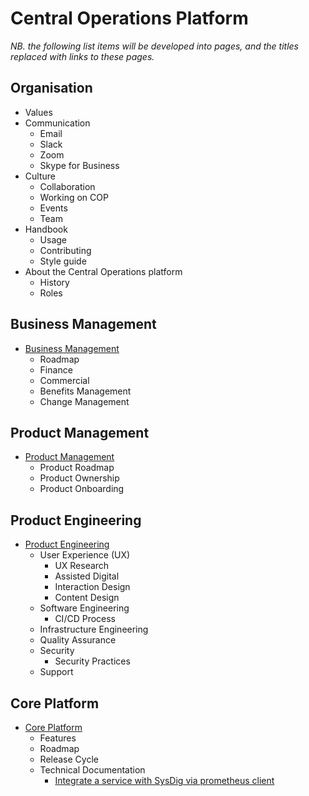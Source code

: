 # Central Operations Platform

*NB. the following list items will be developed into pages, and the titles
replaced with links to these pages.*

## Organisation

- Values
- Communication
    - Email
    - Slack
    - Zoom
    - Skype for Business
- Culture
    - Collaboration
    - Working on COP
    - Events
    - Team
- Handbook
    - Usage
    - Contributing
    - Style guide
- About the Central Operations platform
    - History
    - Roles


## Business Management

- [Business Management](business-management.md)
    - Roadmap
    - Finance
    - Commercial
    - Benefits Management
    - Change Management


## Product Management

- [Product Management](product-management.md)
    - Product Roadmap
    - Product Ownership
    - Product Onboarding


## Product Engineering

- [Product Engineering](product-engineering.md)
    - User Experience (UX)
        - UX Research
        - Assisted Digital
        - Interaction Design
        - Content Design
    - Software Engineering
        - CI/CD Process
    - Infrastructure Engineering
    - Quality Assurance
    - Security
        - Security Practices
    - Support


## Core Platform

- [Core Platform](core-platform.md)
    - Features
    - Roadmap
    - Release Cycle
    - Technical Documentation
        - [Integrate a service with SysDig via prometheus client](how-to/integrate-service-sysdig.md)
